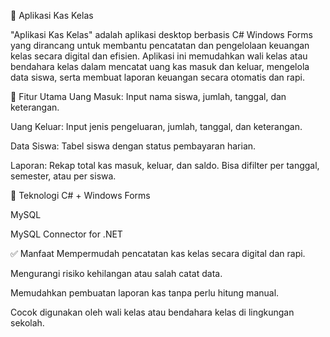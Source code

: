 💼 Aplikasi Kas Kelas

"Aplikasi Kas Kelas" adalah aplikasi desktop berbasis C# Windows Forms yang dirancang untuk membantu pencatatan dan pengelolaan keuangan kelas secara digital dan efisien. Aplikasi ini memudahkan wali kelas atau bendahara kelas dalam mencatat uang kas masuk dan keluar, mengelola data siswa, serta membuat laporan keuangan secara otomatis dan rapi.

🎯 Fitur Utama
Uang Masuk: Input nama siswa, jumlah, tanggal, dan keterangan.

Uang Keluar: Input jenis pengeluaran, jumlah, tanggal, dan keterangan.

Data Siswa: Tabel siswa dengan status pembayaran harian.

Laporan: Rekap total kas masuk, keluar, dan saldo. Bisa difilter per tanggal, semester, atau per siswa.

🧰 Teknologi
C# + Windows Forms

MySQL

MySQL Connector for .NET

✅ Manfaat
Mempermudah pencatatan kas kelas secara digital dan rapi.

Mengurangi risiko kehilangan atau salah catat data.

Memudahkan pembuatan laporan kas tanpa perlu hitung manual.

Cocok digunakan oleh wali kelas atau bendahara kelas di lingkungan sekolah.

